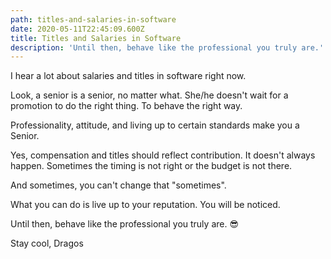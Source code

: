 ```yaml
---
path: titles-and-salaries-in-software
date: 2020-05-11T22:45:09.600Z
title: Titles and Salaries in Software
description: 'Until then, behave like the professional you truly are.'
---
```

I hear a lot about salaries and titles in software right now.

Look, a senior is a senior, no matter what. She/he doesn't wait for a promotion to do the right thing. To behave the right way.

Professionality, attitude, and living up to certain standards make you a Senior.

Yes, compensation and titles should reflect contribution. It doesn't always happen. Sometimes the timing is not right or the budget is not there.

And sometimes, you can't change that "sometimes".

What you can do is live up to your reputation. 
You will be noticed.

Until then, behave like the professional you truly are. 😎


Stay cool,
Dragos
